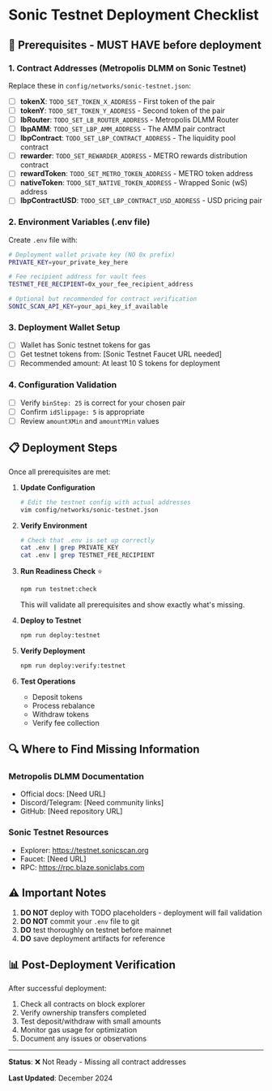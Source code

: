 # Sonic Testnet Deployment Checklist

## 🚨 Prerequisites - MUST HAVE before deployment

### 1. Contract Addresses (Metropolis DLMM on Sonic Testnet)

Replace these in `config/networks/sonic-testnet.json`:

- [ ] **tokenX**: `TODO_SET_TOKEN_X_ADDRESS` - First token of the pair
- [ ] **tokenY**: `TODO_SET_TOKEN_Y_ADDRESS` - Second token of the pair
- [ ] **lbRouter**: `TODO_SET_LB_ROUTER_ADDRESS` - Metropolis DLMM Router
- [ ] **lbpAMM**: `TODO_SET_LBP_AMM_ADDRESS` - The AMM pair contract
- [ ] **lbpContract**: `TODO_SET_LBP_CONTRACT_ADDRESS` - The liquidity pool contract
- [ ] **rewarder**: `TODO_SET_REWARDER_ADDRESS` - METRO rewards distribution contract
- [ ] **rewardToken**: `TODO_SET_METRO_TOKEN_ADDRESS` - METRO token address
- [ ] **nativeToken**: `TODO_SET_NATIVE_TOKEN_ADDRESS` - Wrapped Sonic (wS) address
- [ ] **lbpContractUSD**: `TODO_SET_LBP_CONTRACT_USD_ADDRESS` - USD pricing pair

### 2. Environment Variables (.env file)

Create `.env` file with:

```bash
# Deployment wallet private key (NO 0x prefix)
PRIVATE_KEY=your_private_key_here

# Fee recipient address for vault fees
TESTNET_FEE_RECIPIENT=0x_your_fee_recipient_address

# Optional but recommended for contract verification
SONIC_SCAN_API_KEY=your_api_key_if_available
```

### 3. Deployment Wallet Setup

- [ ] Wallet has Sonic testnet tokens for gas
- [ ] Get testnet tokens from: [Sonic Testnet Faucet URL needed]
- [ ] Recommended amount: At least 10 S tokens for deployment

### 4. Configuration Validation

- [ ] Verify `binStep: 25` is correct for your chosen pair
- [ ] Confirm `idSlippage: 5` is appropriate
- [ ] Review `amountXMin` and `amountYMin` values

## 📋 Deployment Steps

Once all prerequisites are met:

1. **Update Configuration**
   ```bash
   # Edit the testnet config with actual addresses
   vim config/networks/sonic-testnet.json
   ```

2. **Verify Environment**
   ```bash
   # Check that .env is set up correctly
   cat .env | grep PRIVATE_KEY
   cat .env | grep TESTNET_FEE_RECIPIENT
   ```

3. **Run Readiness Check** ⭐
   ```bash
   npm run testnet:check
   ```
   This will validate all prerequisites and show exactly what's missing.

4. **Deploy to Testnet**
   ```bash
   npm run deploy:testnet
   ```

5. **Verify Deployment**
   ```bash
   npm run deploy:verify:testnet
   ```

5. **Test Operations**
   - Deposit tokens
   - Process rebalance
   - Withdraw tokens
   - Verify fee collection

## 🔍 Where to Find Missing Information

### Metropolis DLMM Documentation
- Official docs: [Need URL]
- Discord/Telegram: [Need community links]
- GitHub: [Need repository URL]

### Sonic Testnet Resources
- Explorer: https://testnet.sonicscan.org
- Faucet: [Need URL]
- RPC: https://rpc.blaze.soniclabs.com

## ⚠️ Important Notes

1. **DO NOT** deploy with TODO placeholders - deployment will fail validation
2. **DO NOT** commit your `.env` file to git
3. **DO** test thoroughly on testnet before mainnet
4. **DO** save deployment artifacts for reference

## 📊 Post-Deployment Verification

After successful deployment:

1. Check all contracts on block explorer
2. Verify ownership transfers completed
3. Test deposit/withdraw with small amounts
4. Monitor gas usage for optimization
5. Document any issues or observations

---

**Status**: ❌ Not Ready - Missing all contract addresses

**Last Updated**: December 2024